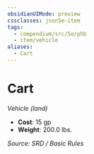 ```yaml
---
obsidianUIMode: preview
cssclasses: json5e-item
tags:
  - compendium/src/5e/phb
  - item/vehicle
aliases:
  - Cart
---
```

# Cart
*Vehicle (land)*  

- **Cost**: 15 gp
- **Weight**: 200.0 lbs.

*Source: SRD / Basic Rules*